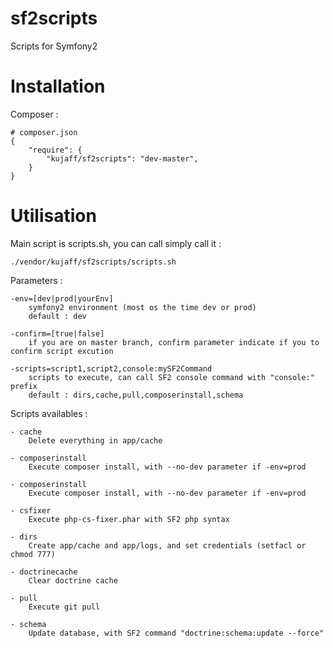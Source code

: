 sf2scripts
==========

Scripts for Symfony2

Installation
============

Composer :

    # composer.json
    {
        "require": {
            "kujaff/sf2scripts": "dev-master",
        }
    }


Utilisation
===========

Main script is scripts.sh, you can call simply call it :

    ./vendor/kujaff/sf2scripts/scripts.sh

Parameters :

    -env=[dev|prod|yourEnv]
        symfony2 environment (most os the time dev or prod)
        default : dev
    
    -confirm=[true|false]
        if you are on master branch, confirm parameter indicate if you to confirm script excution
    
    -scripts=script1,script2,console:mySF2Command
        scripts to execute, can call SF2 console command with "console:" prefix
        default : dirs,cache,pull,composerinstall,schema

Scripts availables :

    - cache
        Delete everything in app/cache
    
    - composerinstall
        Execute composer install, with --no-dev parameter if -env=prod
  
    - composerinstall
        Execute composer install, with --no-dev parameter if -env=prod
    
    - csfixer
        Execute php-cs-fixer.phar with SF2 php syntax
    
    - dirs
        Create app/cache and app/logs, and set credentials (setfacl or chmod 777)
    
    - doctrinecache
        Clear doctrine cache
    
    - pull
        Execute git pull
    
    - schema
        Update database, with SF2 command "doctrine:schema:update --force"
